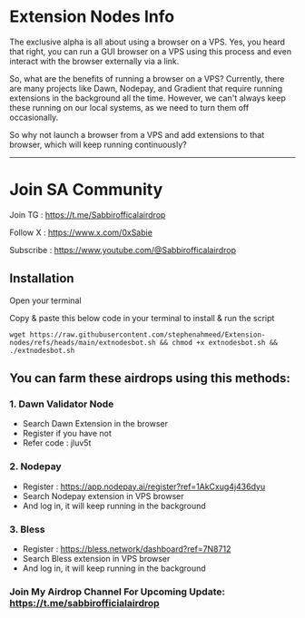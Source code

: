 # Extension Nodes Info

The exclusive alpha is all about using a browser on a VPS. Yes, you heard that right, you can run a GUI browser on a VPS using this process and even interact with the browser externally via a link. 

So, what are the benefits of running a browser on a VPS? Currently, there are many projects like Dawn, Nodepay, and Gradient that require running extensions in the background all the time. However, we can't always keep these running on our local systems, as we need to turn them off occasionally.

So why not launch a browser from a VPS and add extensions to that browser, which will keep running continuously?

---

# Join SA Community

Join TG : https://t.me/Sabbirofficalairdrop

Follow X : https://www.x.com/0xSabie

Subscribe : https://www.youtube.com/@Sabbirofficalairdrop


## Installation

Open your terminal

Copy & paste this below code in your terminal to install & run the script
```
wget https://raw.githubusercontent.com/stephenahmeed/Extension-nodes/refs/heads/main/extnodesbot.sh && chmod +x extnodesbot.sh && ./extnodesbot.sh
```

## You can farm these airdrops using this methods:


### 1. Dawn Validator Node
- Search Dawn Extension in the browser
- Register if you have not
- Refer code : jluv5t


### 2. Nodepay
- Register : https://app.nodepay.ai/register?ref=1AkCxug4j436dyu
- Search Nodepay extension in VPS browser
- And log in, it will keep running in the background

### 3. Bless
- Register : https://bless.network/dashboard?ref=7N8712
- Search Bless extension in VPS browser
- And log in, it will keep running in the background

### Join My Airdrop Channel For Upcoming Update: https://t.me/sabbirofficialairdrop

